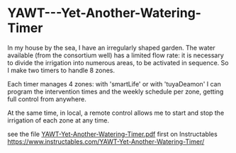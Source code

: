 # YAWT---Yet-Another-Watering-Timer

In my house by the sea, I have an irregularly shaped garden. The water available (from the consortium well) has a limited flow rate: it is necessary to divide the irrigation into numerous areas, to be activated in sequence. So I make two timers to handle 8 zones.

Each timer manages 4 zones: with 'smartLife' or with 'tuyaDeamon' I can program the intervention times and the weekly schedule per zone, getting full control from anywhere.

At the same time, in local, a remote control allows me to start and stop the irrigation of each zone at any time.

see the file  [YAWT-Yet-Another-Watering-Timer.pdf](https://github.com/msillano/YAWT---Yet-Another-Watering-Timer/blob/main/YAWT-Yet-Another-Watering-Timer.pdf)
first on Instructables https://www.instructables.com/YAWT-Yet-Another-Watering-Timer/
